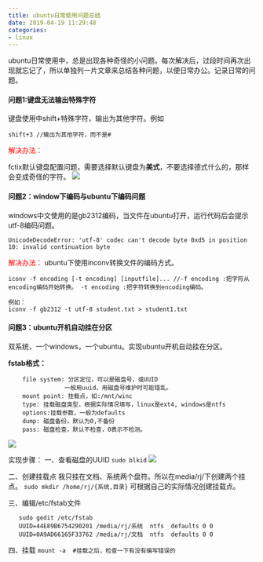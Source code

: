 ```yaml
---
title: ubuntu日常使用问题总结
date: 2019-04-19 11:29:48
categories:
- linux
---
```


ubuntu日常使用中，总是出现各种奇怪的小问题。每次解决后，过段时间再次出现就忘记了，所以单独列一片文章来总结各种问题，以便日常办公。记录日常的问题。

#### 问题1:键盘无法输出特殊字符
键盘使用中shift+特殊字符，输出为其他字符。例如
```
shift+3 //输出为其他字符，而不是#
```
<font color = #FF0000>解决办法：</font>

fctix默认键盘配置问题，需要选择默认键盘为**美式**，不要选择德式什么的，那样会变成奇怪的字符。
![](1.png)

#### 问题2：window下编码与ubuntu下编码问题
windows中文使用的是gb2312编码，当文件在ubuntu打开，运行代码后会提示utf-8编码问题。
```
UnicodeDecodeError: 'utf-8' codec can't decode byte 0xd5 in position 10: invalid continuation byte
```
<font color="#FF0000">解决办法：</font>
ubuntu下使用inconv转换文件的编码方式。
```
iconv -f encoding [-t encoding] [inputfile]... //-f encoding :把字符从encoding编码开始转换。 -t encoding :把字符转换到encoding编码。 

例如：
iconv -f gb2312 -t utf-8 student.txt > student1.txt
```
#### 问题3：ubuntu开机自动挂在分区
双系统，一个windows，一个ubuntu。实现ubuntu开机自动挂在分区。

**fstab格式：**
```
    file system: 分区定位，可以是磁盘号，或UUID  
                一般用uuid，用磁盘号维护时可能错乱。  
    mount point: 挂载点，如:/mnt/winc  
    type: 挂载磁盘类型，根据实际情况填写，linux是ext4, windows是ntfs  
    options:挂载参数，一般为defaults  
    dump: 磁盘备份，默认为0,不备份  
    pass: 磁盘检查，默认不检查，0表示不检测。  
```
![](2.png)

实现步骤：
一、查看磁盘的UUID
        `sudo blkid`
![](3.png)
                
二、创建挂载点
    我只挂在文档、系统两个盘符。所以在media/rj/下创建两个挂点。
    `sudo mkdir /home/rj/{系统,目录}`
    可根据自己的实际情况创建挂载点。
        
三、编辑/etc/fstab文件
```
   sudo gedit /etc/fstab
   UUID=44E89B6754290201 /media/rj/系统  ntfs  defaults 0 0
   UUID=0A9AD66165F33762 /media/rj/文档  ntfs  defaults 0 0
```
        
四、挂载
    `mount -a  #挂载之后，检查一下有没有编写错误的`        
